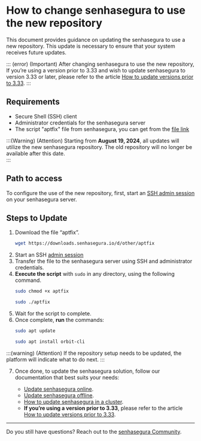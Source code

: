 # How to change senhasegura to use the new repository

This document provides guidance on updating the senhasegura to use a new repository. This update is necessary to ensure that your system receives future updates.

::: (error) (Important)
After changing senhasegura to use the new repository, If you’re using a version prior to 3.33 and wish to update senhasegura to version 3.33 or later, please refer to the article [How to update versions prior to 3.33](/v3-33/docs/how-to-update-senhasegura-in-stages).
:::

## Requirements

- Secure Shell (SSH) client  
- Administrator credentials for the senhasegura server  
- The script "aptfix" file from senhasegura, you can get from the [file link](https://downloads.senhasegura.io/d/other/aptfix)

:::(Warning) (Attention)
Starting from **August 19, 2024**, all updates will utilize the new senhasegura repository. The old repository will no longer be available after this date.  
:::

## Path to access

To configure the use of the new repository, first, start an [SSH admin session](https://docs.senhasegura.io/docs/administration-ssh-access) on your senhasegura server.

## Steps to Update

1. Download the file “aptfix”.  
    ```bash
    wget https://downloads.senhasegura.io/d/other/aptfix
    ```
2. Start an SSH [admin session](/v3-33/docs/administration-ssh-access)  
3. Transfer the file to the senhasegura server using SSH and administrator credentials.  
4. **Execute the script** with `sudo` in any directory, using the following command.  
    ```bash
    sudo chmod +x aptfix
    ```
    ```bash
    sudo ./aptfix
    ```
5. Wait for the script to complete.  
6. Once complete, **run** the commands:
    ```bash
    sudo apt update
    ```
    ```bash
    sudo apt install orbit-cli
    ```
:::(warning) (Attention)
If the repository setup needs to be updated, the platform will indicate what to do next.
:::

7. Once done, to update the senhasegura solution, follow our documentation that best suits your needs:

    - [Update senhasegura online](/v3-33/docs/installation-how-to-update-senhasegura-online).
    - [Update senhasegura offline](/v3-33/docs/installation-how-to-update-senhasegura-offline).
    - [How to update senhasegura in a cluster](/v3-33/docs/installation-how-to-update-cluster).
    - **If you’re using a version prior to 3.33**, please refer to the article [How to update versions prior to 3.33](/v3-33/docs/how-to-update-senhasegura-in-stages).

* * *

Do you still have questions? Reach out to the [senhasegura Community](https://community.senhasegura.io/).
